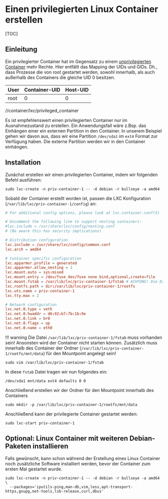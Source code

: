 # Einen privilegierten Linux Container erstellen

[TOC]

## Einleitung
Ein privilegierter Container hat im Gegensatz zu einem [unprivilegierten Container](unprivileged_container.md)
mehr Rechte. Hier entfällt das Mapping der UIDs und GIDs. Dh., dass Prozesse die von root gestartet werden, sowohl innerhalb,
als auch außerhalb des Containers die gleiche UID 0 besitzen.


| __User__ | __Container-UID__ | __Host-UID__ |
|----------|-------------------|--------------|
| root     | 0                 | 0            |
//container/lxc/privileged_container



Es ist empfehlenswert einen privilegierten Container nur im Ausnahmezustand zu erstellen. Ein Anwendungsfall wäre z.Bsp.
das Einhängen einer ein externen Partition in den Container. In unserem Beispiel gehen wir davon aus, dass wir eine
Partition `/dev/sda1` im `ext4` Format zur Verfügung haben. Die externe Partition werden wir in den Container einhängen.

## Installation
Zunächst erstellen wir einen privilegierten Container, indem wir folgenden Befehl ausführen:

```shell
sudo lxc-create -n priv-container-1 -- -d debian -r bullseye -a amd64
```

Sobald der Container erstellt worden ist, passen die LXC Konfiguration (`/var/lib/lxc/priv-container-1/config`) an:

```conf
# For additional config options, please look at lxc.container.conf(5)

# Uncomment the following line to support nesting containers:
#lxc.include = /usr/share/lxc/config/nesting.conf
# (Be aware this has security implications)

# Distribution configuration
lxc.include = /usr/share/lxc/config/common.conf
lxc.arch = amd64

# Container specific configuration
lxc.apparmor.profile = generated
lxc.apparmor.allow_nesting = 1
lxc.mount.auto = sys:mixed
lxc.mount.entry = /dev/fuse dev/fuse none bind,optional,create=file
lxc.mount.fstab = /var/lib/lxc/priv-container-1/fstab # ACHTUNG! Die Datei fstab muss angelegt werden, sonst startet der Container nicht!
lxc.rootfs.path = dir:/var/lib/lxc/priv-container-1/rootfs
lxc.uts.name = priv-container-1
lxc.tty.max = 2

# Network configuration
lxc.net.0.type = veth
lxc.net.0.hwaddr = d6:92:b7:7b:1b:9e
lxc.net.0.link = br0
lxc.net.0.flags = up
lxc.net.0.name = eth0
```

!!! warning
    Die Datei `/var/lib/lxc/priv-container-1/fstab` muss vorhanden sein! Ansonsten wird der Container nicht starten können.
    Zusätzlich muss innerhalb des Container der Ordner (`/var/lib/lxc/priv-container-1/rootfs/mnt/data`) für den Mountpoint angelegt sein!

```shell
sudo vim /var/lib/lxc/priv-container-1/fstab
```

In diese `fstab` Datei tragen wir nun folgendes ein:

```
/dev/sda1 mnt/data ext4 defaults 0 0
```

Anschließend erstellen wir der Ordner für den Mountpoint innerhalb des Containers

```shell
sudo mkdir -p /var/lib/lxc/priv-container-1/rootfs/mnt/data
```

Anschließend kann der privilegierte Container gestartet werden:

```shell
sudo lxc-start priv-container-1
```

## Optional: Linux Container mit weiteren Debian-Paketen installieren
Falls gewünscht, kann schon während der Erstellung eines Linux Container noch zusätzliche Software installiert werden,
bevor der Container zum ersten Mal gestartet wurde.

```shell
sudo lxc-create -n priv-container-1 -- -d debian -r bullseye -a amd64 \
  --packages='iputils-ping,man-db,vim,less,apt-transport-https,gnupg,net-tools,lsb-release,curl,dbus'
```